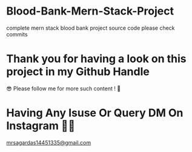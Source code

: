 # Blood-Bank-Mern-Stack-Project
complete mern stack blood bank project source code please check commits

# Thank you for having a look on this project in my Github Handle
😎 Please follow me for more such content ! 🙏

# Having Any Isuse Or Query DM On Instagram 🤷‍♀️
mrsagardas14451335@gmail.com



